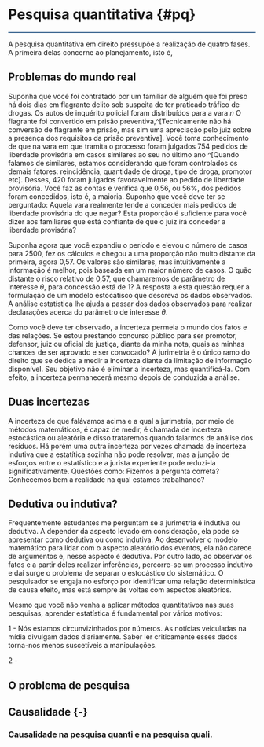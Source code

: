 # Pesquisa quantitativa {#pq}

<hr style="background-color:#3C6690;height:2px">


A pesquisa quantitativa em direito pressupõe a realização de quatro fases. A primeira delas concerne ao planejamento, isto é, 

## Problemas do mundo real

Suponha que você foi contratado por um familiar de alguém que foi preso há dois dias em flagrante delito sob suspeita de ter praticado tráfico de drogas. Os autos de inquérito policial foram distribuídos para a vara *n*  O flagrante foi convertido em prisão preventiva,^[Tecnicamente não há conversão de flagrante em prisão, mas sim uma apreciação pelo juiz sobre a presença dos requisitos da prisão preventiva]. Você toma conhecimento de que na vara em que tramita o processo foram julgados 754 pedidos de liberdade provisória em casos similares  ao seu no último ano ^[Quando falamos de similares, estamos considerando que foram controlados os demais fatores: reincidência, quantidade de droga, tipo de droga, promotor etc]. Desses,  420 foram julgados favoravelmente ao pedido de liberdade provisória. Você faz as contas e verifica que 0,56, ou 56%, dos pedidos foram concedidos, isto é, a maioria. Suponho que você deve ter se perguntado: Aquela vara realmente tende a conceder mais pedidos de liberdade provisória do que negar? Esta proporção é suficiente para você dizer aos familiares que está confiante de que o juiz irá conceder a liberdade provisória? 

Suponha agora que você expandiu o período e elevou o número de casos para 2500, fez os cálculos e chegou a uma proporção não muito distante da primeira, agora 0,57. Os valores são similares, mas  intuitivamente a informação é melhor, pois baseada em um maior número de casos. O quão distante o risco relativo de 0,57, que chamaremos de parâmetro de interesse $\theta$, para concessão está de 1? A resposta a esta questão requer a formulação de um modelo estocátisco que descreva os dados observados. A análise estatística lhe ajuda a passar dos dados observados para realizar declarações acerca do parâmetro de interesse $\theta$.

Como você deve ter observado, a incerteza permeia o mundo dos fatos e das relações. Se estou prestando concurso público para ser promotor, defensor, juiz ou oficial de justiça, diante da minha nota, quais as minhas chances de ser aprovado e ser convocado? A jurimetria é o único ramo do direito que se dedica a medir a incerteza diante da limitação de informação disponível. Seu objetivo não é eliminar a incerteza, mas quantificá-la. Com efeito, a incerteza permanecerá mesmo depois de conduzida a análise.

## Duas incertezas

A incerteza de que falávamos acima e a qual a jurimetria, por meio de métodos matemáticos, é capaz de medir, é chamada de incerteza estocástica ou aleatória e disso trataremos quando falarmos de análise dos resíduos. Há porém uma outra incerteza por vezes chamada de incerteza indutiva que a estatítica sozinha não pode resolver, mas a junção de esforços entre o estatístico e a jurista experiente pode reduzi-la significativamente. Questões como: Fizemos a pergunta correta? Conhecemos bem a realidade na qual estamos trabalhando?


## Dedutiva ou indutiva?

Frequentemente estudantes me perguntam se a jurimetria é indutiva ou dedutiva. A depender da aspecto levado em consideração, ela pode se apresentar como dedutiva ou como indutiva. Ao desenvolver o modelo matemático para lidar com o aspecto aleatório dos eventos, ela não carece de argumentos e, nesse aspecto é dedutiva. Por outro lado, ao observar os fatos e a partir deles realizar inferências, percorre-se um processo indutivo e daí surge o problema de separar o estocástico do sistemático. O pesquisador se engaja no esforço por identificar uma relação determinística de causa efeito, mas está sempre às voltas com aspectos aleatórios.



Mesmo que você não venha a aplicar métodos quantitativos nas suas pesquisas, aprender estatística é fundamental por vários motivos:

1 - Nós estamos circunvizinhados por números. As notícias veiculadas na mídia divulgam dados diariamente. Saber ler criticamente esses dados torna-nos menos suscetíveis a manipulações. 

2 - 

## O problema de pesquisa


## Causalidade {-}

### Causalidade na pesquisa quanti e na pesquisa quali.

### 
